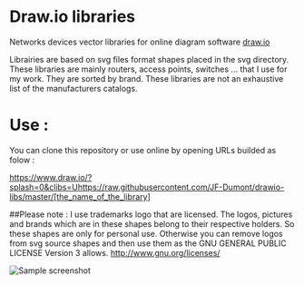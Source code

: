# Draw.io libraries

Networks devices vector libraries for online diagram software [draw.io](https://www.draw.io/)

Librairies are based on svg files format shapes placed in the svg directory.
These libraries are mainly routers, access points,  switches ... that I use for my work. They are sorted by brand.
These libraries are not an exhaustive list of the manufacturers catalogs.

# Use :
You can clone this repository or use online by opening URLs builded as folow :

https://www.draw.io/?splash=0&clibs=Uhttps://raw.githubusercontent.com/JF-Dumont/drawio-libs/master/[the_name_of_the_library]



##Please note :
 I use trademarks logo that are licensed.
The logos, pictures and brands which are in these shapes belong to their respective holders. 
So these shapes are only for personal use.
Otherwise you can remove logos from svg source shapes and then use them as the GNU GENERAL PUBLIC LICENSE Version 3 allows.
<http://www.gnu.org/licenses/>

![Sample screenshot](https://github.com/JF-Dumont/drawio-libs/blob/master/librairie-exemple.png)
